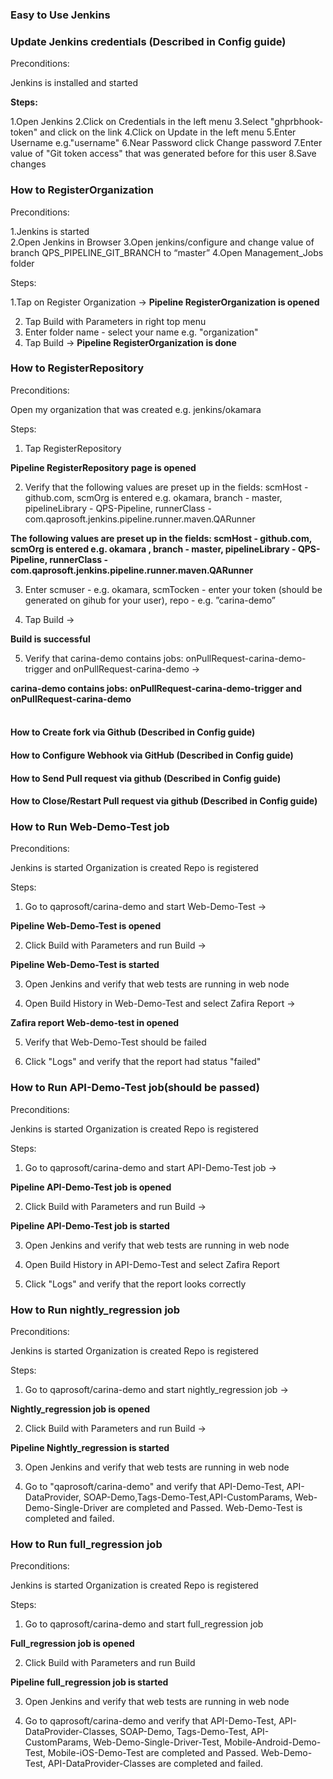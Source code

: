 ### Easy to Use Jenkins
### Update Jenkins credentials (Described in Config guide)
 Preconditions:

  Jenkins is installed and started
 
<b> Steps:</b>

1.Open Jenkins
2.Click on Credentials in the left menu
3.Select "ghprbhook-token" and click on the link
4.Click on Update in the left menu
5.Enter Username e.g."username"
6.Near Password click Change password
7.Enter value of "Git token access" that was generated before for this user
8.Save changes


### How to RegisterOrganization
 Preconditions:

1.Jenkins is started          
2.Open Jenkins in Browser 
3.Open jenkins/configure and change value of branch QPS_PIPELINE_GIT_BRANCH to “master”
4.Open Management_Jobs folder 

 Steps:                                                       

1.Tap on Register Organization ->
<b> Pipeline RegisterOrganization is opened </b>

2. Tap Build with Parameters in right top menu
3. Enter folder name - select your name e.g. "organization"
4. Tap Build  ->
 <b>Pipeline RegisterOrganization is done </b> 

### How to RegisterRepository
 Preconditions:

Open my organization that was created e.g. jenkins/okamara

 Steps:  

1. Tap RegisterRepository

 <b> Pipeline RegisterRepository page is opened </b> 

2. Verify that the following values are preset up in the fields:
scmHost - github.com,
scmOrg is entered e.g. okamara,
branch - master,
pipelineLibrary - QPS-Pipeline,
runnerClass - com.qaprosoft.jenkins.pipeline.runner.maven.QARunner

<b> The following values are preset up in the fields: scmHost - github.com, scmOrg is entered e.g. okamara , branch - master, pipelineLibrary - QPS-Pipeline, runnerClass - com.qaprosoft.jenkins.pipeline.runner.maven.QARunner </b> 

3. Enter scmuser - e.g. okamara,
scmTocken - enter your token (should be generated on 
gihub for your user),
repo - e.g. ”carina-demo”

4. Tap Build ->

<b> Build is successful</b> 

5. Verify that carina-demo contains jobs: onPullRequest-carina-demo-trigger and 
onPullRequest-carina-demo ->

<b> carina-demo contains jobs: onPullRequest-carina-demo-trigger and 
onPullRequest-carina-demo</b> 
</br>
</br>

#### How to Create fork via Github (Described in Config guide)
#### How to Configure Webhook via GitHub (Described in Config guide)
#### How to Send Pull request via github (Described in Config guide)
#### How to Close/Restart Pull request via github (Described in Config guide)

### How to Run Web-Demo-Test job
 Preconditions:

Jenkins is started
Organization is created
Repo is registered

 Steps:

1. Go to qaprosoft/carina-demo and start Web-Demo-Test ->

<b> Pipeline Web-Demo-Test is opened </b>

2. Click Build with Parameters and run Build ->

 <b> Pipeline Web-Demo-Test is started </b> 

3. Open Jenkins and verify that web tests are running in web node

4. Open Build History in Web-Demo-Test and select Zafira Report ->

<b> Zafira report Web-demo-test in opened </b> 

5. Verify that Web-Demo-Test should be failed

6. Click "Logs" and verify that the report had status "failed"

### How to Run API-Demo-Test job(should be passed)
 Preconditions:

Jenkins is started
Organization is created
Repo is registered

 Steps:

1. Go to qaprosoft/carina-demo and start API-Demo-Test job ->

<b> Pipeline API-Demo-Test job is opened </b> 

2. Click Build with Parameters and run Build ->

<b> Pipeline API-Demo-Test job is started </b> 

3. Open Jenkins and verify that web tests are running in web node

4. Open Build History in API-Demo-Test and select Zafira Report

5. Click "Logs" and verify that the report looks correctly

### How to Run nightly_regression job
 Preconditions:

Jenkins is started
Organization is created
Repo is registered

 Steps:

1. Go to qaprosoft/carina-demo and start nightly_regression job ->

<b> Nightly_regression job is opened </b> 

2. Click Build with Parameters and run Build ->

<b> Pipeline Nightly_regression is started </b> 

3. Open Jenkins and verify that web tests are running in web node

4. Go to "qaprosoft/carina-demo" and verify that API-Demo-Test, API-DataProvider, SOAP-Demo,Tags-Demo-Test,API-CustomParams, Web-Demo-Single-Driver are completed and Passed.
Web-Demo-Test is completed and failed.

### How to Run full_regression job
 Preconditions:

Jenkins is started
Organization is created
Repo is registered

 Steps:

1. Go to qaprosoft/carina-demo and start full_regression job

 <b> Full_regression job is opened</b> 

2. Click Build with Parameters and run Build

 <b> Pipeline full_regression job is started</b> 

3. Open Jenkins and verify that web tests are running in web node

4. Go to qaprosoft/carina-demo and verify that API-Demo-Test, API-DataProvider-Classes, SOAP-Demo, Tags-Demo-Test, API-CustomParams, Web-Demo-Single-Driver-Test, Mobile-Android-Demo-Test, Mobile-iOS-Demo-Test are completed and Passed.
Web-Demo-Test, API-DataProvider-Classes are completed and failed.


